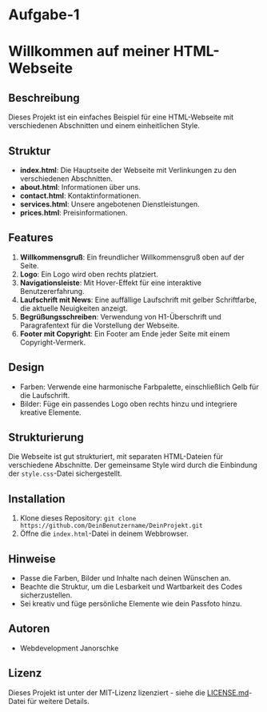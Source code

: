 # Aufgabe-1

# Willkommen auf meiner HTML-Webseite

## Beschreibung
Dieses Projekt ist ein einfaches Beispiel für eine HTML-Webseite mit verschiedenen Abschnitten und einem einheitlichen Style.

## Struktur
- **index.html**: Die Hauptseite der Webseite mit Verlinkungen zu den verschiedenen Abschnitten.
- **about.html**: Informationen über uns.
- **contact.html**: Kontaktinformationen.
- **services.html**: Unsere angebotenen Dienstleistungen.
- **prices.html**: Preisinformationen.

## Features
1. **Willkommensgruß**: Ein freundlicher Willkommensgruß oben auf der Seite.
2. **Logo**: Ein Logo wird oben rechts platziert.
3. **Navigationsleiste**: Mit Hover-Effekt für eine interaktive Benutzererfahrung.
4. **Laufschrift mit News**: Eine auffällige Laufschrift mit gelber Schriftfarbe, die aktuelle Neuigkeiten anzeigt.
5. **Begrüßungsschreiben**: Verwendung von H1-Überschrift und Paragrafentext für die Vorstellung der Webseite.
6. **Footer mit Copyright**: Ein Footer am Ende jeder Seite mit einem Copyright-Vermerk.

## Design
- Farben: Verwende eine harmonische Farbpalette, einschließlich Gelb für die Laufschrift.
- Bilder: Füge ein passendes Logo oben rechts hinzu und integriere kreative Elemente.

## Strukturierung
Die Webseite ist gut strukturiert, mit separaten HTML-Dateien für verschiedene Abschnitte. Der gemeinsame Style wird durch die Einbindung der `style.css`-Datei sichergestellt.

## Installation
1. Klone dieses Repository: `git clone https://github.com/DeinBenutzername/DeinProjekt.git`
2. Öffne die `index.html`-Datei in deinem Webbrowser.

## Hinweise
- Passe die Farben, Bilder und Inhalte nach deinen Wünschen an.
- Beachte die Struktur, um die Lesbarkeit und Wartbarkeit des Codes sicherzustellen.
- Sei kreativ und füge persönliche Elemente wie dein Passfoto hinzu.

## Autoren
- Webdevelopment Janorschke

## Lizenz
Dieses Projekt ist unter der MIT-Lizenz lizenziert - siehe die [LICENSE.md](LICENSE.md)-Datei für weitere Details.
